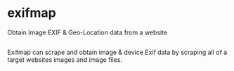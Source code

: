 # exifmap
Obtain Image EXIF &amp; Geo-Location data from a website

<img>

Exifmap can scrape and obtain image & device Exif data by scraping all of a target websites images and image files.



